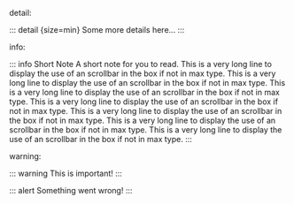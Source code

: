 <!-- internal -->


detail:

::: detail {size=min}
Some more details here...
:::

info:

::: info Short Note
A short note for you to read. This is a very long line to display the use of an scrollbar in the box if not in max type. This is a very long line to display the use of an scrollbar in the box if not in max type. This is a very long line to display the use of an scrollbar in the box if not in max type. This is a very long line to display the use of an scrollbar in the box if not in max type. This is a very long line to display the use of an scrollbar in the box if not in max type. This is a very long line to display the use of an scrollbar in the box if not in max type. This is a very long line to display the use of an scrollbar in the box if not in max type.
:::

warning:

::: warning
This is important!
:::

::: alert
Something went wrong!
:::
